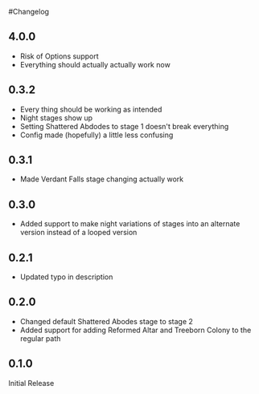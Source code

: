 
#Changelog

## 4.0.0
- Risk of Options support
- Everything should actually actually work now

## 0.3.2
- Every thing should be working as intended
- Night stages show up
- Setting Shattered Abdodes to stage 1 doesn't break everything
- Config made (hopefully) a little less confusing

## 0.3.1
- Made Verdant Falls stage changing actually work

## 0.3.0
- Added support to make night variations of stages into an alternate version instead of a looped version

## 0.2.1
- Updated typo in description


## 0.2.0
- Changed default Shattered Abodes stage to stage 2
- Added support for adding Reformed Altar and Treeborn Colony to the regular path

## 0.1.0
Initial Release